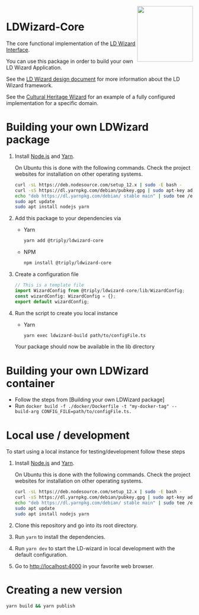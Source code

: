 <img src="https://github.com/netwerk-digitaal-erfgoed/LDWizard-HelloWorld/raw/master/img/LDWizard-square.png" align="right" height="150">

# LDWizard-Core

The core functional implementation of the [LD Wizard
Interface](https://github.com/netwerk-digitaal-erfgoed/LDWizard).

You can use this package in order to build your own LD Wizard Application.

See the [LD Wizard design document](https://github.com/netwerk-digitaal-erfgoed/LDWizard/blob/master/docs/design.md) for more information about the LD Wizard framework.

See the [Cultural Heritage
Wizard](https://github.com/netwerk-digitaal-erfgoed/LDWizard-ErfgoedWizard) for
an example of a fully configured implementation for a specific domain.

# Building your own LDWizard package

1. Install [Node.js](https://nodejs.org) and [Yarn](https://yarnpkg.com).

   On Ubuntu this is done with the following commands. Check the project
   websites for installation on other operating systems.

   ```sh
   curl -sL https://deb.nodesource.com/setup_12.x | sudo -E bash -
   curl -sS https://dl.yarnpkg.com/debian/pubkey.gpg | sudo apt-key add -
   echo "deb https://dl.yarnpkg.com/debian/ stable main" | sudo tee /etc/apt/sources.list.d/yarn.list
   sudo apt update
   sudo apt install nodejs yarn
   ```

2. Add this package to your dependencies via

   - Yarn

     ```sh
     yarn add @triply/ldwizard-core
     ```

   - NPM

     ```sh
     npm install @triply/ldwizard-core
     ```

3. Create a configuration file

   ```ts
   // This is a template file
   import WizardConfig from @triply/ldwizard-core/lib/WizardConfig;
   const wizardConfig: WizardConfig = {};
   export default wizardConfig;
   ```

4. Run the script to create you local instance

   - Yarn

     ```sh
     yarn exec ldwizard-build path/to/configFile.ts
     ```

   Your package should now be available in the lib directory

# Building your own LDWizard container

- Follow the steps from [Building your own LDWizard package]
- Run `docker build -f ./docker/Dockerfile -t "my-docker-tag" --build-arg CONFIG_FILE=path/to/configFile.ts.`

# Local use / development

To start using a local instance for testing/development follow these steps

1. Install [Node.js](https://nodejs.org) and [Yarn](https://yarnpkg.com).

   On Ubuntu this is done with the following commands. Check the project
   websites for installation on other operating systems.

   ```sh
   curl -sL https://deb.nodesource.com/setup_12.x | sudo -E bash -
   curl -sS https://dl.yarnpkg.com/debian/pubkey.gpg | sudo apt-key add -
   echo "deb https://dl.yarnpkg.com/debian/ stable main" | sudo tee /etc/apt/sources.list.d/yarn.list
   sudo apt update
   sudo apt install nodejs yarn
   ```

2. Clone this repository and go into its root directory.
3. Run `yarn` to install the dependencies.
4. Run `yarn dev` to start the LD-wizard in local development with the default configuration.
5. Go to <http://localhost:4000> in your favorite web browser.

# Creating a new version

```sh
yarn build && yarn publish
```
